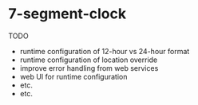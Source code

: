 # 7-segment-clock

TODO
* runtime configuration of 12-hour vs 24-hour format
* runtime configuration of location override
* improve error handling from web services
* web UI for runtime configuration
* etc.
* etc.
